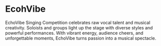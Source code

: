 # EcohVibe
EchoVibe Singing Competition celebrates raw vocal talent and musical creativity. Soloists and groups light up the stage with diverse styles and powerful performances. With vibrant energy, audience cheers, and unforgettable moments, EchoVibe turns passion into a musical spectacle.
